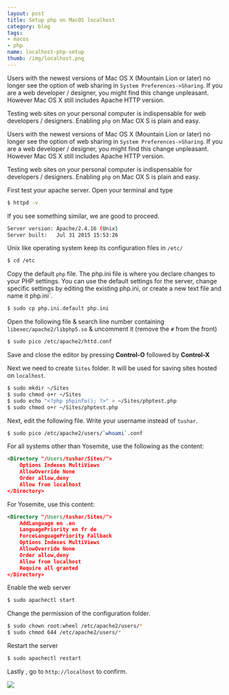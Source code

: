 ```yaml
---
layout: post
title: Setup php on MacOS localhost
category: blog
tags:
- macos
- php
name: localhost-php-setup
thumb: /img/localhost.png
---
```


Users with the newest versions of Mac OS X (Mountain Lion or later) no longer see the option of web sharing in `System Preferences->Sharing`. If you are a web developer / designer, you might find this change unpleasant. However Mac OS X still includes Apache HTTP version. 
 
Testing web sites on your personal computer is indispensable for web developers / designers. Enabling `php` on Mac OX S is plain and easy. <!-- truncate_here -->


Users with the newest versions of Mac OS X (Mountain Lion or later) no longer see the option of web sharing in `System Preferences->Sharing`. If you are a web developer / designer, you might find this change unpleasant. However Mac OS X still includes Apache HTTP version. 
 
Testing web sites on your personal computer is indispensable for developers / designers. Enabling `php` on Mac OX S is plain and easy. 

First test your apache server. Open your terminal and type 

```bash
$ httpd -v 
```

If you see something similar, we are good to proceed.

```bash
Server version: Apache/2.4.16 (Unix)
Server built:   Jul 31 2015 15:53:26
```

Unix like operating system keep its configuration files in `/etc/`

```bash
$ cd /etc 
```

Copy the default `php` file.  The php.ini file is where you declare changes to your PHP settings. You can use the default settings for the server, change specific settings by editing the existing php.ini, or create a new text file and name it php.ini`.

```bash
$ sudo cp php.ini.default php.ini 
```

Open the following file & search line number containing  `libexec/apache2/libphp5.so` & uncomment it (remove the `#` from the front)

```bash
$ sudo pico /etc/apache2/httd.conf 
```

Save and close the editor by pressing **Control-O** followed by **Control-X**

Next we need to create `Sites` folder. It will be used for saving sites hosted on `localhost`.
    
```bash
$ sudo mkdir ~/Sites
$ sudo chmod o+r ~/Sites
$ sudo echo "<?php phpinfo(); ?>" > ~/Sites/phptest.php
$ sudo chmod o+r ~/Sites/phptest.php
```

Next, edit the following file. Write your username instead of `tushar`. 

```bash
$ sudo pico /etc/apache2/users/`whoami`.conf
```

For all systems other than Yosemite, use the following as the content:

```xml
<Directory "/Users/tushar/Sites/">
	Options Indexes MultiViews
	AllowOverride None
	Order allow,deny
	Allow from localhost
</Directory>
```

For Yosemite, use this content:

```xml
<Directory "/Users/tushar/Sites/">
	AddLanguage en .en
	LanguagePriority en fr de
	ForceLanguagePriority Fallback
	Options Indexes MultiViews
	AllowOverride None
	Order allow,deny
	Allow from localhost
	Require all granted
</Directory>
```

Enable the web server

```bash
$ sudo apachectl start
```

Change the permission of the configuration folder. 

```bash
$ sudo chown root:wheel /etc/apache2/users/*
$ sudo chmod 644 /etc/apache2/users/*
```

Restart the server

```bash
$ sudo apachectl restart
```

Lastly , go to `http://localhost` to confirm.

<p> 
<img src="{{ root_url }}/img/localhost.png" >
</p>